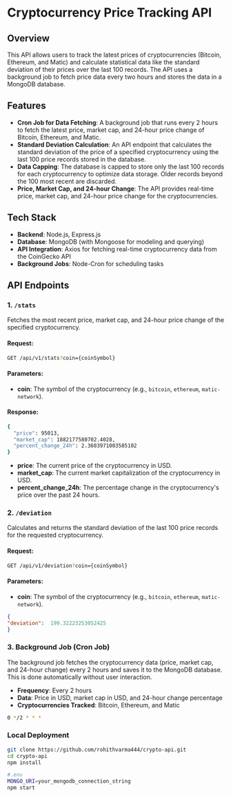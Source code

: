 
# Cryptocurrency Price Tracking API

## Overview
This API allows users to track the latest prices of cryptocurrencies (Bitcoin, Ethereum, and Matic) and calculate statistical data like the standard deviation of their prices over the last 100 records. The API uses a background job to fetch price data every two hours and stores the data in a MongoDB database.

## Features
- **Cron Job for Data Fetching**: A background job that runs every 2 hours to fetch the latest price, market cap, and 24-hour price change of Bitcoin, Ethereum, and Matic.
- **Standard Deviation Calculation**: An API endpoint that calculates the standard deviation of the price of a specified cryptocurrency using the last 100 price records stored in the database.
- **Data Capping**: The database is capped to store only the last 100 records for each cryptocurrency to optimize data storage. Older records beyond the 100 most recent are discarded.
- **Price, Market Cap, and 24-hour Change**: The API provides real-time price, market cap, and 24-hour price change for the cryptocurrencies.

## Tech Stack
- **Backend**: Node.js, Express.js
- **Database**: MongoDB (with Mongoose for modeling and querying)
- **API Integration**: Axios for fetching real-time cryptocurrency data from the CoinGecko API
- **Background Jobs**: Node-Cron for scheduling tasks

## API Endpoints

### 1. `/stats`
Fetches the most recent price, market cap, and 24-hour price change of the specified cryptocurrency.

#### Request:
```bash
GET /api/v1/stats?coin={coinSymbol}
```

#### Parameters:

-   **coin**: The symbol of the cryptocurrency (e.g., `bitcoin`, `ethereum`, `matic-network`).

#### Response:
```bash
{
  "price": 95013,
  "market_cap": 1882177580702.4028,
  "percent_change_24h": 2.3603971003585102
}
```
-   **price**: The current price of the cryptocurrency in USD.
-   **market_cap**: The current market capitalization of the cryptocurrency in USD.
-   **percent_change_24h**: The percentage change in the cryptocurrency's price over the past 24 hours.

### 2. `/deviation`
Calculates and returns the standard deviation of the last 100 price records for the requested cryptocurrency.
#### Request:
```bash
GET /api/v1/deviation?coin={coinSymbol}
```
#### Parameters:

-   **coin**: The symbol of the cryptocurrency (e.g., `bitcoin`, `ethereum`, `matic-network`).
```json
{
"deviation":  199.32223253052425
}
```
### 3. Background Job (Cron Job)

The background job fetches the cryptocurrency data (price, market cap, and 24-hour change) every 2 hours and saves it to the MongoDB database. This is done automatically without user interaction.

-   **Frequency**: Every 2 hours
-   **Data**: Price in USD, market cap in USD, and 24-hour change percentage
-   **Cryptocurrencies Tracked**: Bitcoin, Ethereum, and Matic
```bash 
0 */2 * * *
```
### Local Deployment
```bash
git clone https://github.com/rohithvarma444/crypto-api.git
cd crypto-api
npm install

#.env
MONGO_URI=your_mongodb_connection_string
npm start
```